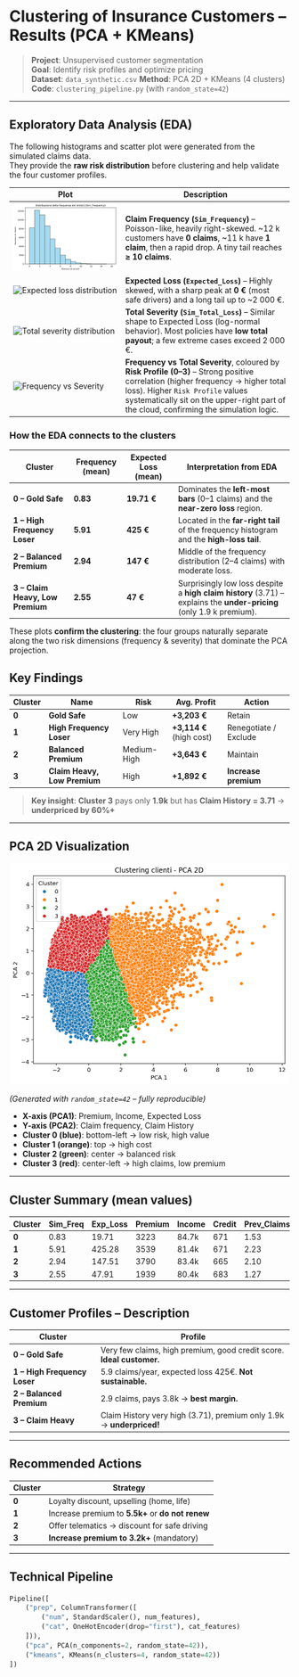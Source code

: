 # Clustering of Insurance Customers – Results (PCA + KMeans)

> **Project**: Unsupervised customer segmentation  
> **Goal**: Identify risk profiles and optimize pricing  
> **Dataset**: `data_synthetic.csv` 
> **Method**: PCA 2D + KMeans (4 clusters)  
> **Code**: `clustering_pipeline.py` (with `random_state=42`)

---
## Exploratory Data Analysis (EDA)

The following histograms and scatter plot were generated from the simulated claims data.  
They provide the **raw risk distribution** before clustering and help validate the four customer profiles.

| Plot | Description |
|------|-------------|
| ![Frequency distribution](freq%20sinistri.png) | **Claim Frequency (`Sim_Frequency`)** – Poisson-like, heavily right-skewed. ~12 k customers have **0 claims**, ~11 k have **1 claim**, then a rapid drop. A tiny tail reaches **≥ 10 claims**. |
| ![Expected loss distribution](perdita20%attesa.png) | **Expected Loss (`Expected_Loss`)** – Highly skewed, with a sharp peak at **0 €** (most safe drivers) and a long tail up to ~2 000 €. |
| ![Total severity distribution](severity_histogram.png) | **Total Severity (`Sim_Total_Loss`)** – Similar shape to Expected Loss (log-normal behavior). Most policies have **low total payout**; a few extreme cases exceed 2 000 €. |
| ![Frequency vs Severity](freq_vs_sev_scatter.png) | **Frequency vs Total Severity**, coloured by **Risk Profile (0–3)** – Strong positive correlation (higher frequency → higher total loss). Higher `Risk Profile` values systematically sit on the upper-right part of the cloud, confirming the simulation logic. |

### How the EDA connects to the clusters

| Cluster | Frequency (mean) | Expected Loss (mean) | Interpretation from EDA |
|---------|------------------|----------------------|--------------------------|
| **0 – Gold Safe** | **0.83** | **19.71 €** | Dominates the **left-most bars** (0–1 claims) and the **near-zero loss** region. |
| **1 – High Frequency Loser** | **5.91** | **425 €** | Located in the **far-right tail** of the frequency histogram and the **high-loss tail**. |
| **2 – Balanced Premium** | **2.94** | **147 €** | Middle of the frequency distribution (2–4 claims) with moderate loss. |
| **3 – Claim Heavy, Low Premium** | **2.55** | **47 €** | Surprisingly low loss despite a **high claim history** (3.71) – explains the **under-pricing** (only 1.9 k premium). |

These plots **confirm the clustering**: the four groups naturally separate along the two risk dimensions (frequency & severity) that dominate the PCA projection.




## Key Findings

| Cluster | Name | Risk | Avg. Profit | Action |
|--------|------|------|-------------|--------|
| **0** | **Gold Safe** | Low | **+3,203 €** | Retain |
| **1** | **High Frequency Loser** | Very High | **+3,114 €** (high cost) | Renegotiate / Exclude |
| **2** | **Balanced Premium** | Medium-High | **+3,643 €** | Maintain |
| **3** | **Claim Heavy, Low Premium** | High | **+1,892 €** | **Increase premium** |

> **Key insight**: **Cluster 3** pays only **1.9k** but has **Claim History = 3.71** → **underpriced by 60%+**

---

## PCA 2D Visualization

![Clustering PCA 2D](clustering_pca_2d.png)

*(Generated with `random_state=42` – fully reproducible)*

- **X-axis (PCA1)**: Premium, Income, Expected Loss  
- **Y-axis (PCA2)**: Claim frequency, Claim History  
- **Cluster 0 (blue)**: bottom-left → low risk, high value  
- **Cluster 1 (orange)**: top → high cost
- **Cluster 2 (green)**: center → balanced risk
- **Cluster 3 (red)**: center-left → high claims, low premium

---

## Cluster Summary (mean values)

| Cluster | Sim_Freq | Exp_Loss | Premium | Income | Credit | Prev_Claims | Claim_Hist |
|--------|----------|----------|---------|--------|--------|-------------|------------|
| **0**  | 0.83     | 19.71    | 3223    | 84.7k  | 671    | 1.53        | 1.07       |
| **1**  | 5.91     | 425.28   | 3539    | 81.4k  | 671    | 2.23        | 3.84       |
| **2**  | 2.94     | 147.51   | 3790    | 83.4k  | 665    | 2.10        | 2.62       |
| **3**  | 2.55     | 47.91    | 1939    | 80.4k  | 683    | 1.27        | 3.71       |

---

## Customer Profiles – Description

| Cluster | Profile |
|--------|--------|
| **0 – Gold Safe** | Very few claims, high premium, good credit score. **Ideal customer.** |
| **1 – High Frequency Loser** | 5.9 claims/year, expected loss 425€. **Not sustainable.** |
| **2 – Balanced Premium** | 2.9 claims, pays 3.8k → **best margin.** |
| **3 – Claim Heavy** | Claim History very high (3.71), premium only 1.9k → **underpriced!** |

---

## Recommended Actions

| Cluster | Strategy |
|--------|----------|
| **0** | Loyalty discount, upselling (home, life) |
| **1** | Increase premium to **5.5k+** or **do not renew** |
| **2** | Offer telematics → discount for safe driving |
| **3** | **Increase premium to 3.2k+** (mandatory) |

---

## Technical Pipeline

```python
Pipeline([
    ("prep", ColumnTransformer([
        ("num", StandardScaler(), num_features),
        ("cat", OneHotEncoder(drop="first"), cat_features)
    ])),
    ("pca", PCA(n_components=2, random_state=42)),
    ("kmeans", KMeans(n_clusters=4, random_state=42))
])

